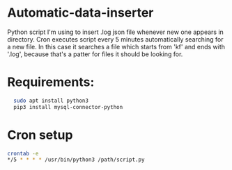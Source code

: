 # Automatic-data-inserter
Python script I'm using to insert .log json file whenever new one appears in directory.
Cron executes script every 5 minutes automatically searching for a new file.
In this case it searches a file which starts from 'kf' and ends with '.log', because that's a patter for files it should be looking for.

# Requirements:
```bash
  sudo apt install python3
  pip3 install mysql-connector-python
```

# Cron setup
```bash
crontab -e
*/5 * * * * /usr/bin/python3 /path/script.py 
```
